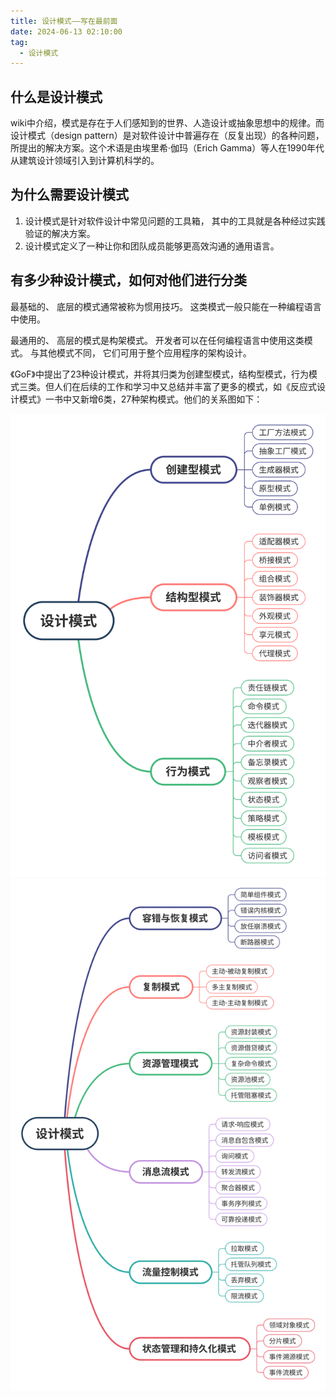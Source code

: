 ```yaml
---
title: 设计模式——写在最前面
date: 2024-06-13 02:10:00
tag:
  - 设计模式
---
```

## 什么是设计模式

wiki中介绍，模式是存在于人们感知到的世界、人造设计或抽象思想中的规律。而设计模式（design pattern）是对软件设计中普遍存在（反复出现）的各种问题，所提出的解决方案。这个术语是由埃里希·伽玛（Erich Gamma）等人在1990年代从建筑设计领域引入到计算机科学的。

## 为什么需要设计模式

1. 设计模式是针对软件设计中常见问题的工具箱， 其中的工具就是各种经过实践验证的解决方案。
2. 设计模式定义了一种让你和团队成员能够更高效沟通的通用语言。

## 有多少种设计模式，如何对他们进行分类

最基础的、 底层的模式通常被称为惯用技巧。 这类模式一般只能在一种编程语言中使用。

最通用的、 高层的模式是构架模式。 开发者可以在任何编程语言中使用这类模式。 与其他模式不同， 它们可用于整个应用程序的架构设计。

《GoF》中提出了23种设计模式，并将其归类为创建型模式，结构型模式，行为模式三类。但人们在后续的工作和学习中又总结并丰富了更多的模式，如《反应式设计模式》一书中又新增6类，27种架构模式。他们的关系图如下：

![GoF23](/img/design-patterns/gof.svg)
![反应式设计模式](/img/design-patterns/reactor.svg)
